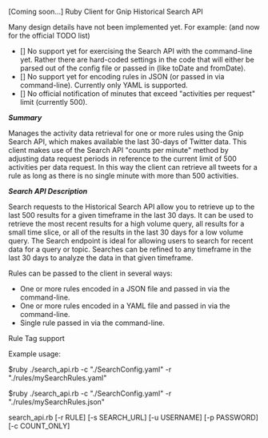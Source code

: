 [Coming soon...] Ruby Client for Gnip Historical Search API

Many design details have not been implemented yet.  For example: (and now for the official TODO list)

+ [] No support yet for exercising the Search API with the command-line yet. Rather there are hard-coded settings in the code that will either be parsed out of the config file or passed in (like toDate and fromDate).
+ [] No support yet for encoding rules in JSON (or passed in via command-line).  Currently only YAML is supported.
+ [] No official notification of minutes that exceed "activities per request" limit (currently 500).



 ***Summary***

 Manages the activity data retrieval for one or more rules using the Gnip Search API, which makes available the last 30-days of Twitter data.  This client makes use of the Search API "counts per minute" method by adjusting data request periods in reference to the current limit of 500 activities per data request.  In this way the client can retrieve all tweets for a rule as long as there is no single minute with more than 500 activities. 




***Search API Description***

Search requests to the Historical Search API allow you to retrieve up to the last 500 results for a given timeframe in the last 30 days. It can be used to retrieve the most recent results for a high volume query, all results for a small time slice, or all of the results in the last 30 days for a low volume query. The Search endpoint is ideal for allowing users to search for recent data for a query or topic. Searches can be refined to any timeframe in the last 30 days to analyze the data in that given timeframe.



 Rules can be passed to the client in several ways:
 + One or more rules encoded in a JSON file and passed in via the command-line.
 + One or more rules encoded in a YAML file and passed in via the command-line.
 + Single rule passed in via the command-line.


Rule Tag support


Example usage:

$ruby ./search_api.rb -c "./SearchConfig.yaml" -r "./rules/mySearchRules.yaml"

$ruby ./search_api.rb -c "./SearchConfig.yaml" -r "./rules/mySearchRules.json"


search_api.rb [-r RULE] [-s SEARCH_URL] [-u USERNAME] [-p PASSWORD] [-c COUNT_ONLY] 





